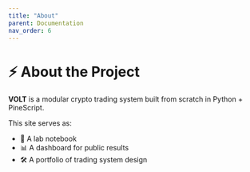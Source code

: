 ```yaml
---
title: "About"
parent: Documentation
nav_order: 6
---
```


# ⚡ About the Project

**VOLT** is a modular crypto trading system built from scratch in Python + PineScript.

This site serves as:

- 📒 A lab notebook
- 📊 A dashboard for public results
- 🛠️ A portfolio of trading system design
